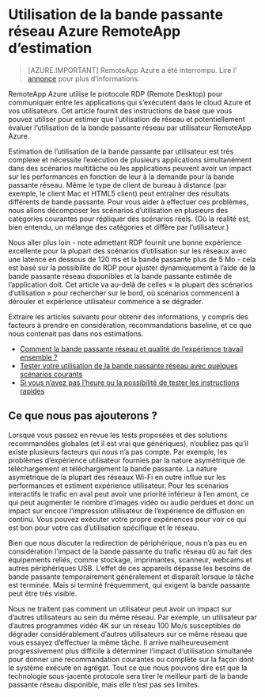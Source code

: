 
<properties 
    pageTitle="Estimer l’utilisation de la bande passante réseau RemoteApp Azure | Microsoft Azure"
    description="En savoir plus sur la bande passante réseau pour vos collections RemoteApp Azure et les applications."
    services="remoteapp"
    documentationCenter="" 
    authors="lizap" 
    manager="mbaldwin" />

<tags 
    ms.service="remoteapp" 
    ms.workload="compute" 
    ms.tgt_pltfrm="na" 
    ms.devlang="na" 
    ms.topic="article" 
    ms.date="08/15/2016" 
    ms.author="elizapo" />

# <a name="estimate-azure-remoteapp-network-bandwidth-usage"></a>Utilisation de la bande passante réseau Azure RemoteApp d’estimation 

> [AZURE.IMPORTANT]
> RemoteApp Azure a été interrompu. Lire l' [annonce](https://go.microsoft.com/fwlink/?linkid=821148) pour plus d’informations.

RemoteApp Azure utilise le protocole RDP (Remote Desktop) pour communiquer entre les applications qui s’exécutent dans le cloud Azure et vos utilisateurs. Cet article fournit des instructions de base que vous pouvez utiliser pour estimer que l’utilisation de réseau et potentiellement évaluer l’utilisation de la bande passante réseau par utilisateur RemoteApp Azure.

Estimation de l’utilisation de la bande passante par utilisateur est très complexe et nécessite l’exécution de plusieurs applications simultanément dans des scénarios multitâche où les applications peuvent avoir un impact sur les performances en fonction de leur à la demande pour la bande passante réseau. Même le type de client de bureau à distance (par exemple, le client Mac et HTML5 client) peut entraîner des résultats différents de bande passante. Pour vous aider à effectuer ces problèmes, nous allons décomposer les scénarios d’utilisation en plusieurs des catégories courantes pour répliquer des scénarios réels. (Où la réalité est, bien entendu, un mélange des catégories et diffère par l’utilisateur.)

Nous aller plus loin - note admettant RDP fournit une bonne expérience excellente pour la plupart des scénarios d’utilisation sur les réseaux avec une latence en dessous de 120 ms et la bande passante plus de 5 Mo - cela est basé sur la possibilité de RDP pour ajuster dynamiquement à l’aide de la bande passante réseau disponibles et la bande passante estimée de l’application doit. Cet article va au-delà de celles « la plupart des scénarios d’utilisation » pour rechercher sur le bord, où scénarios commencent à dérouler et expérience utilisateur commence à se dégrader.

Extraire les articles suivants pour obtenir des informations, y compris des facteurs à prendre en considération, recommandations baseline, et ce que nous contenait pas dans nos estimations.

- [Comment la bande passante réseau et qualité de l’expérience travail ensemble ?](remoteapp-bandwidthexperience.md)
- [Tester votre utilisation de la bande passante réseau avec quelques scénarios courants](remoteapp-bandwidthtests.md)
- [Si vous n’avez pas l’heure ou la possibilité de tester les instructions rapides](remoteapp-bandwidthguidelines.md)


## <a name="what-are-we-not-including"></a>Ce que nous pas ajouterons ?

Lorsque vous passez en revue les tests proposées et des solutions recommandées globales (et il est vrai que génériques), n’oubliez pas qu’il existe plusieurs facteurs qui nous n’a pas compte. Par exemple, les problèmes d’expérience utilisateur fournies par la nature asymétrique de téléchargement et téléchargement la bande passante. La nature asymétrique de la plupart des réseaux Wi-Fi en outre influe sur les performances et estiment expérience utilisateur. Pour les scénarios interactifs le trafic en aval peut avoir une priorité inférieur à l’en amont, ce qui peut augmenter le nombre d’images vidéo ou audio perdues et donc un impact sur encore l’impression utilisateur de l’expérience de diffusion en continu. Vous pouvez exécuter votre propre expériences pour voir ce qui est bon pour votre cas d’utilisation spécifique et le réseau.

Bien que nous discuter la redirection de périphérique, nous n’a pas eu en considération l’impact de la bande passante du trafic réseau dû au fait des équipements reliés, comme stockage, imprimantes, scanneur, webcams et autres périphériques USB. L’effet de ces appareils dépasse les besoins de bande passante temporairement généralement et disparaît lorsque la tâche est terminée. Mais si terminé fréquemment, qui exigent la bande passante peut être très visible.

Nous ne traitent pas comment un utilisateur peut avoir un impact sur d’autres utilisateurs au sein du même réseau. Par exemple, un utilisateur par d’autres programmes vidéo 4K sur un réseau 100 Mo/s susceptibles de dégrader considérablement d’autres utilisateurs sur ce même réseau que vous essayez d’effectuer la même tâche. Il arrive malheureusement progressivement plus difficile à déterminer l’impact d’utilisation simultanée pour donner une recommandation courantes ou complète sur la façon dont le système exécute en agrégat. Tout ce que nous pouvons dire est que la technologie sous-jacente protocole sera tirer le meilleur parti de la bande passante réseau disponible, mais elle n’est pas ses limites.
